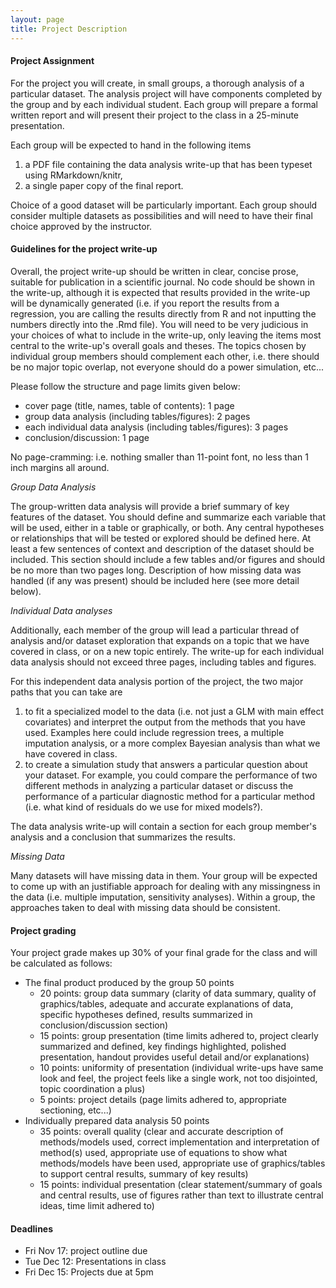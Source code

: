 ```yaml
---
layout: page
title: Project Description
---
```


#### Project Assignment
For the project you will create, in small groups, a thorough analysis of a particular dataset. The analysis project will have components completed by the group and by each individual student. Each group will prepare a formal written report and will present their project to the class in a 25-minute presentation.

Each group will be expected to hand in the following items

1. a PDF file containing the data analysis write-up that has been typeset using RMarkdown/knitr,
2. a single paper copy of the final report.

Choice of a good dataset will be particularly important. Each group should consider multiple datasets as possibilities and will need to have their final choice approved by the instructor.

#### Guidelines for the project write-up

Overall, the project write-up should be written in clear, concise prose, suitable for publication in a scientific journal. No code should be shown in the write-up, although it is expected that results provided in the write-up will be dynamically generated (i.e. if you report the results from a regression, you are calling the results directly from R and not inputting the numbers directly into the .Rmd file). You will need to be very judicious in your choices of what to include in the write-up, only leaving the items most central to the write-up's overall goals and theses. The topics chosen by individual group members should complement each other, i.e. there should be no major topic overlap, not everyone should do a power simulation, etc... 

Please follow the structure and page limits given below:

* cover page (title, names, table of contents): 1 page
* group data analysis (including tables/figures): 2 pages
* each individual data analysis (including tables/figures): 3 pages
* conclusion/discussion: 1 page

No page-cramming: i.e. nothing smaller than 11-point font, no less than 1 inch margins all around.

_Group Data Analysis_

The group-written data analysis will provide a brief summary of key features of the dataset. You should define and summarize each variable that will be used, either in a table or graphically, or both. Any central hypotheses or relationships that will be tested or explored should be defined here. At least a few sentences of context and description of the dataset should be included. This section should include a few tables and/or figures and should be no more than two pages long. Description of how missing data was handled (if any was present) should be included here (see more detail below).

_Individual Data analyses_

Additionally, each member of the group will lead a particular thread of analysis and/or dataset exploration that expands on a topic that we have covered in class, or on a new topic entirely. The write-up for each individual data analysis should not exceed three pages, including tables and figures. 

For this independent data analysis portion of the project, the two major paths that you can take are 

1. to fit a specialized model to the data (i.e. not just a GLM with main effect covariates) and interpret the output from the methods that you have used. Examples here could include regression trees, a multiple imputation analysis, or a more complex Bayesian analysis than what we have covered in class.
2. to create a simulation study that answers a particular question about your dataset.  For example, you could compare the performance of two different methods in analyzing a particular dataset or discuss the performance of a particular diagnostic method for a particular method (i.e. what kind of residuals do we use for mixed models?). 

The data analysis write-up will contain a section for each group member's analysis and a conclusion that summarizes the results. 

_Missing Data_

Many datasets will have missing data in them. Your group will be expected to come up with an justifiable approach for dealing with any missingness in the data (i.e. multiple imputation, sensitivity analyses). Within a group, the approaches taken to deal with missing data should be consistent.

#### Project grading
Your project grade makes up 30% of your final grade for the class and will be calculated as follows:

* The final product produced by the group 50 points
  * 20 points: group data summary (clarity of data summary, quality of graphics/tables, adequate and accurate explanations of data, specific hypotheses defined, results summarized in conclusion/discussion section)
  * 15 points: group presentation (time limits adhered to, project clearly summarized and defined, key findings highlighted, polished presentation, handout provides useful detail and/or explanations)
  * 10 points: uniformity of presentation (individual write-ups have same look and feel, the project feels like a single work, not too disjointed, topic coordination a plus)
  * 5 points: project details (page limits adhered to, appropriate sectioning, etc...)
* Individually prepared data analysis 50 points
  * 35 points: overall quality (clear and accurate description of methods/models used, correct implementation and interpretation of method(s) used, appropriate use of equations to show what methods/models have been used, appropriate use of graphics/tables to support central results, summary of key results)
  * 15 points: individual presentation (clear statement/summary of goals and central results, use of figures rather than text to illustrate central ideas, time limit adhered to)


#### Deadlines
* Fri Nov 17: project outline due
* Tue Dec 12: Presentations in class
* Fri Dec 15: Projects due at 5pm
